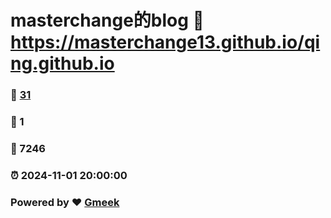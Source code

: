 # masterchange的blog :link: https://masterchange13.github.io/qing.github.io 
### :page_facing_up: [31](https://masterchange13.github.io/qing.github.io/tag.html) 
### :speech_balloon: 1 
### :hibiscus: 7246 
### :alarm_clock: 2024-11-01 20:00:00 
### Powered by :heart: [Gmeek](https://github.com/Meekdai/Gmeek)
